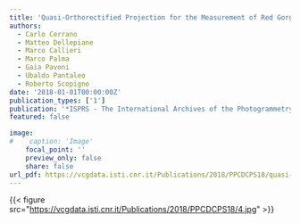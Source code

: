 ```yaml
---
title: 'Quasi-Orthorectified Projection for the Measurement of Red Gorgonian Colonies'
authors:
  - Carlo Cerrano
  - Matteo Dellepiane
  - Marco Callieri
  - Marco Palma
  - Gaia Pavoni
  - Ubaldo Pantaleo
  - Roberto Scopigno
date: '2018-01-01T00:00:00Z'
publication_types: ['1']
publication: '*ISPRS - The International Archives of the Photogrammetry, Remote Sensing and Spatial Information Sciences*'
featured: false

image:
#    caption: 'Image'
    focal_point: ''
    preview_only: false
    share: false
url_pdf: https://vcgdata.isti.cnr.it/Publications/2018/PPCDCPS18/quasi-orthorectified-projection.pdf
---
```

{{< figure src="https://vcgdata.isti.cnr.it/Publications/2018/PPCDCPS18/4.jpg" >}}
